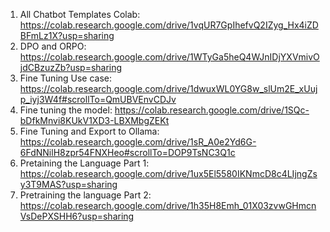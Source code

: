 1) All Chatbot Templates Colab: https://colab.research.google.com/drive/1vqUR7GpIhefvQ2IZyg_Hx4iZDBFmLz1X?usp=sharing
2) DPO and ORPO: https://colab.research.google.com/drive/1WTyGa5heQ4WJnIDjYXVmivOjdCBzuzZb?usp=sharing
3) Fine Tuning Use case: https://colab.research.google.com/drive/1dwuxWL0YG8w_slUm2E_xUujp_iyj3W4f#scrollTo=QmUBVEnvCDJv
4) Fine tuning the model: https://colab.research.google.com/drive/1SQc-bDfkMnvi8KUkV1XD3-LBXMbgZEKt
5) Fine Tuning and Export to Ollama: https://colab.research.google.com/drive/1sR_A0e2Yd6G-6FdNNilH8zpr54FNXHeo#scrollTo=DOP9TsNC3Q1c
6) Pretaining the Language Part 1: https://colab.research.google.com/drive/1ux5El5580IKNmcD8c4LIjngZsy3T9MAS?usp=sharing
7) Pretraining the language Part 2: https://colab.research.google.com/drive/1h35H8Emh_01X03zvwGHmcnVsDePXSHH6?usp=sharing
